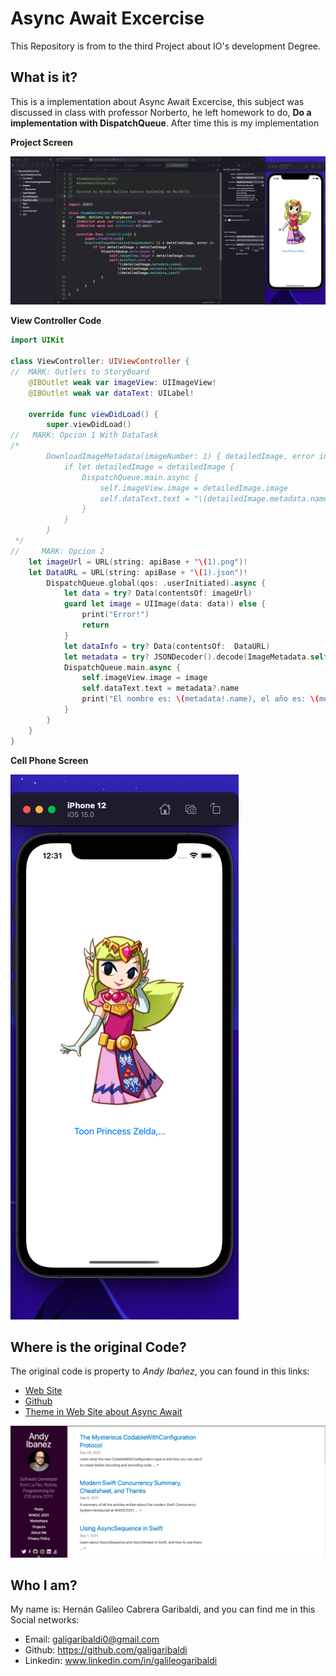 # Async Await Excercise

This Repository is from to the third Project about IO's development Degree.

## **What is it?** 

This is a implementation about Async Await Excercise, this subject was discussed in class with professor Norberto, he left homework to do, **Do a implementation with DispatchQueue**. After time this is my implementation

**Project Screen**

![1](ASSETS/1.png)

**View Controller Code**

```swift
import UIKit

class ViewController: UIViewController {
//  MARK: Outlets to StoryBoard
    @IBOutlet weak var imageView: UIImageView!
    @IBOutlet weak var dataText: UILabel!
    
    override func viewDidLoad() {
        super.viewDidLoad()
//   MARK: Opcion 1 With DataTask
/*
        DownloadImageMetadata(imageNumber: 1) { detailedImage, error in
            if let detailedImage = detailedImage {
                DispatchQueue.main.async {
                    self.imageView.image = detailedImage.image
                    self.dataText.text = "\(detailedImage.metadata.name), \(detailedImage.metadata.firstAppearance), \(detailedImage.metadata.year)"
                }
            }
        }
 */
//     MARK: Opcion 2
    let imageUrl = URL(string: apiBase + "\(1).png")!
    let DataURL = URL(string: apiBase + "\(1).json")!
        DispatchQueue.global(qos: .userInitiated).async {
            let data = try? Data(contentsOf: imageUrl)
            guard let image = UIImage(data: data!) else {
                print("Error!")
                return
            }
            let dataInfo = try? Data(contentsOf:  DataURL)
            let metadata = try? JSONDecoder().decode(ImageMetadata.self, from: dataInfo!)
            DispatchQueue.main.async {
                self.imageView.image = image
                self.dataText.text = metadata?.name
                print("El nombre es: \(metadata!.name), el año es: \(metadata!.year)")
            }
        }
    }
}


```

**Cell Phone Screen**

![2](ASSETS/2.png)

## Where is the original Code?

The original code is property to *Andy Ibañez*, you can found in this links:

- [Web Site](https://www.andyibanez.com)
- [Github](https://github.com/AndyIbanez)
- [Theme in Web Site about Async Await](https://www.andyibanez.com/posts/understanding-actors-in-the-new-concurrency-model-in-swift/)

<img src="ASSETS/3.png" alt="3" style="zoom:80%;" />

## Who I am?

My name is:  Hernán Galileo Cabrera Garibaldi, and you can find me in this Social networks:

- Email: galigaribaldi0@gmail.com
- Github: https://github.com/galigaribaldi
- Linkedin: www.linkedin.com/in/galileogaribaldi
